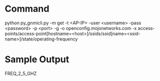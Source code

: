 # Command

python py_gnmicli.py -m get -t \<AP-IP>  -user \<username> -pass \<password> -p \<port> -g -o openconfig.mojonetworks.com -x access-points/access-point[hostname=\<host>]/ssids/ssid[name=\<ssid-name>]/state/operating-frequency

# Sample Output

FREQ_2_5_GHZ
